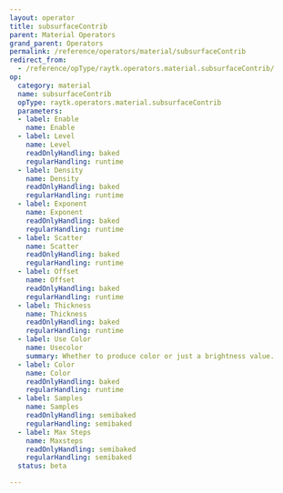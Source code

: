 ```yaml
---
layout: operator
title: subsurfaceContrib
parent: Material Operators
grand_parent: Operators
permalink: /reference/operators/material/subsurfaceContrib
redirect_from:
  - /reference/opType/raytk.operators.material.subsurfaceContrib/
op:
  category: material
  name: subsurfaceContrib
  opType: raytk.operators.material.subsurfaceContrib
  parameters:
  - label: Enable
    name: Enable
  - label: Level
    name: Level
    readOnlyHandling: baked
    regularHandling: runtime
  - label: Density
    name: Density
    readOnlyHandling: baked
    regularHandling: runtime
  - label: Exponent
    name: Exponent
    readOnlyHandling: baked
    regularHandling: runtime
  - label: Scatter
    name: Scatter
    readOnlyHandling: baked
    regularHandling: runtime
  - label: Offset
    name: Offset
    readOnlyHandling: baked
    regularHandling: runtime
  - label: Thickness
    name: Thickness
    readOnlyHandling: baked
    regularHandling: runtime
  - label: Use Color
    name: Usecolor
    summary: Whether to produce color or just a brightness value.
  - label: Color
    name: Color
    readOnlyHandling: baked
    regularHandling: runtime
  - label: Samples
    name: Samples
    readOnlyHandling: semibaked
    regularHandling: semibaked
  - label: Max Steps
    name: Maxsteps
    readOnlyHandling: semibaked
    regularHandling: semibaked
  status: beta

---
```

